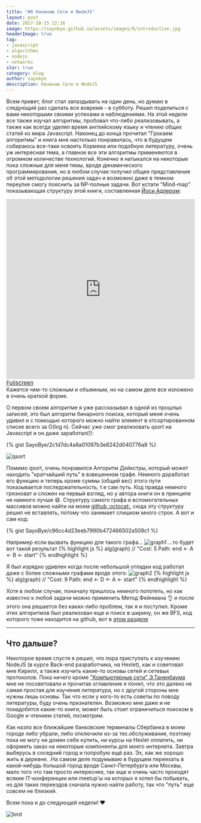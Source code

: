 ```yaml
---
title: "#8 Начинаю Сети и NodeJS"
layout: post
date: 2017-10-15 22:16
image: https://sayobye.github.io/assets/images/8/introduction.jpg
headerImage: true
tag:
- javascript
- algorithms
- nodejs
- networks
star: true
category: blog
author: sayobye
description: Начинаю Сети и NodeJS
---
```


Всем привет, блог стал запаздывать на один день, но думаю в следующий раз сделать все вовремя - в субботу. Решил поделиться с вами некоторыми своими успехами и наблюдениями. На этой недели все также изучал алгоритмы, пробовал что-либо реализовывать, а также как всегда уделял время английскому языку и чтению общих статей из мира Javascript. Наконец до конца прочитал "Грокаем алгоритмы" и книга мне настолько понравилась, что в будущем собираюсь все-таки освоить Кормена или подобную литературу, очень уж интересная тема, а главное все эти алгоритмы применяются в огромном количестве технологий. Конечно я натыкался на некоторые пока сложные для меня темы, вроде динамического программирования, но в любом случае получил общее представление об этой методологии решения задач и возможно даже в темном переулке смогу пояснить за NP-полные задачи. Вот кстати "Mind-map" показывающая структуру этой книги, составленная [Йоси Адлером](https://www.joisadler.me):

<div class="bigger-image">
<figcaption class="caption">
  <iframe width="100%" height="480" src="https://embed.coggle.it/diagram/WSxZx6kbTwAB6E3V/6af82ac3efb6fffb6b65ae261df24a29a40b37ed4720661120026493b8286372" frameborder="0" allowfullscreen=""></iframe> <a href="https://coggle.it/diagram/WSxZx6kbTwAB6E3V/6af82ac3efb6fffb6b65ae261df24a29a40b37ed4720661120026493b8286372" style="font-size:15px">Fullscreen</a>
</figcaption>
</div>
Кажется чем-то сложным и объемным, но на самом деле все изложено в очень краткой форме.

О первом своем алгоритме я уже рассказывал в одной из прошлых записей, это был алгоритм бинарного поиска, который меня очень удивил и с помощью которого можно найти элемент в отсортированном списке всего за O(log n). Сейчас уже смог реализовать qsort на Javascript и он даже заработал(!): 

{% gist SayoBye/2c1d7dc4a8a01097b3e8242d040776a9 %}

<img src="https://sayobye.github.io/assets/images/8/qsort.gif" alt="qsort" style="display: block;margin-left:auto; margin-right: auto">


Помимо qsort, очень понравился Алгоритм Дейкстры, который может находить "кратчайший путь" в взвешенном графе. Немного доработал его функцию и теперь кроме суммы (общий вес) этого пути показывается последовательность, т.е сам путь. Код правда немного грязноват и сложен на первый взгляд, но у автора книги он в принципе не намного лучше :smile:. Структуру самого графа и вспомогательных массивов можно найти на моем [github :octocat:](https://github.com/SayoBye/algorithms/tree/master/src/bin/algorithms), сюда эту структуру решил не вставлять, потому что занимает слишком много строк. А вот и сам код:  

{% gist SayoBye/c96cc4d23eeb7990b472466502a509c1 %}

Например если вызвать функцию для такого грaфа...
![graph1](https://sayobye.github.io/assets/images/8/graph1.png)
...то будет вот такой результат
{% highlight js %} 
alg(graph) 
// "Cost: 5  Path: end <- A <- B <- start"
{% endhighlight %}

Я был изрядно удивлен когда после небольшой отладки код работал даже с более сложными графами вроде этого:
![graph2](https://sayobye.github.io/assets/images/8/graph2.png)
{% highlight js %} 
alg(graph) 
// "Cost: 9  Path: end <- D <- A <- start"
{% endhighlight %}

Хотя в любом случае, поначалу пришлось немного попотеть, но как известно к любой задачи можно применить Метод Фейнмана :ok_hand: и после этого она решается без каких-либо проблем, так я и поступил. Кроме этих алгоритмов был реализован еще и поиск в ширину, он же BFS, код которого тоже находится на github, вот в [этом разделе](https://github.com/SayoBye/algorithms/blob/master/src/bin/algorithms/BFS.js)

* * *
## Что дальше?


Некоторое время спустя я решил, что пора приступать к изучению NodeJS (в курсе Back-end разработчика, на Hexlet), как и советовал мне Кирилл, а также изучить какие-то основы сетей и сетевых протоколов. Пока ничего кроме ["Компьютерные сети" Э.Таненбаума](https://www.ozon.ru/context/detail/id/135726580/) мне не посоветовали и прочитав оглавление я понял, что это далеко не самая простая для изучения литература, но с другой стороны мне нужны лишь основы. Так что если у кого-то есть советы по поводу литературы, буду очень признателен. Возможно мне даже и не понадобятся какие-то книги, может быть стоит ограничиться поиском в Google и чтением статей, посмотрим. 

Как назло все ближайшие банковские терминалы Сбербанка в моем городе либо убрали, либо отключили из-за тех.обслуживания, поэтому пока не могу ни домен себе купить, ни курсы на Hexlet оплатить, ни оформить заказ на некоторые компоненты для моего интернета. Завтра выберусь в соседний город и попробую ещё раз. Эх, как же хорошо жить в деревне. .На самом деле подумываю в будущем переехать в какой-нибудь большой город вроде Санкт-Петербурга или Москвы, мало того что там просто интереснее, так еще и очень часто проходят всякие IT-конференции или meetup'ы на которых я хотел бы побывать, но для таких переездов сначала нужно найти работу, так что "путь" еще совсем не близкий.

Всем пока и до следующей недели! :heart:

![bird](https://sayobye.github.io/assets/images/8/bird.jpg)


  
